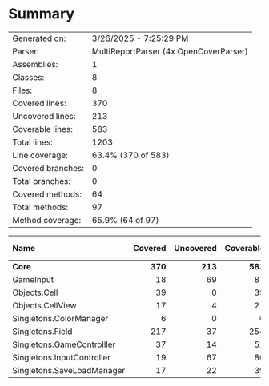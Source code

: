 ﻿# Summary
|||
|:---|:---|
| Generated on: | 3/26/2025 - 7:25:29 PM |
| Parser: | MultiReportParser (4x OpenCoverParser) |
| Assemblies: | 1 |
| Classes: | 8 |
| Files: | 8 |
| Covered lines: | 370 |
| Uncovered lines: | 213 |
| Coverable lines: | 583 |
| Total lines: | 1203 |
| Line coverage: | 63.4% (370 of 583) |
| Covered branches: | 0 |
| Total branches: | 0 |
| Covered methods: | 64 |
| Total methods: | 97 |
| Method coverage: | 65.9% (64 of 97) |

|**Name**|**Covered**|**Uncovered**|**Coverable**|**Total**|**Line coverage**|**Covered**|**Total**|**Branch coverage**|**Covered**|**Total**|**Method coverage**|
|:---|---:|---:|---:|---:|---:|---:|---:|---:|---:|---:|---:|
|**Core**|**370**|**213**|**583**|**1203**|**63.4%**|**0**|**0**|****|**64**|**97**|**65.9%**|
|GameInput|18|69|87|331|20.6%|0|0||8|31|25.8%|
|Objects.Cell|39|0|39|84|100%|0|0||16|16|100%|
|Objects.CellView|17|4|21|49|80.9%|0|0||3|3|100%|
|Singletons.ColorManager|6|0|6|19|100%|0|0||1|1|100%|
|Singletons.Field|217|37|254|434|85.4%|0|0||18|19|94.7%|
|Singletons.GameControlller|37|14|51|95|72.5%|0|0||13|16|81.2%|
|Singletons.InputController|19|67|86|122|22%|0|0||3|8|37.5%|
|Singletons.SaveLoadManager|17|22|39|69|43.5%|0|0||2|3|66.6%|
